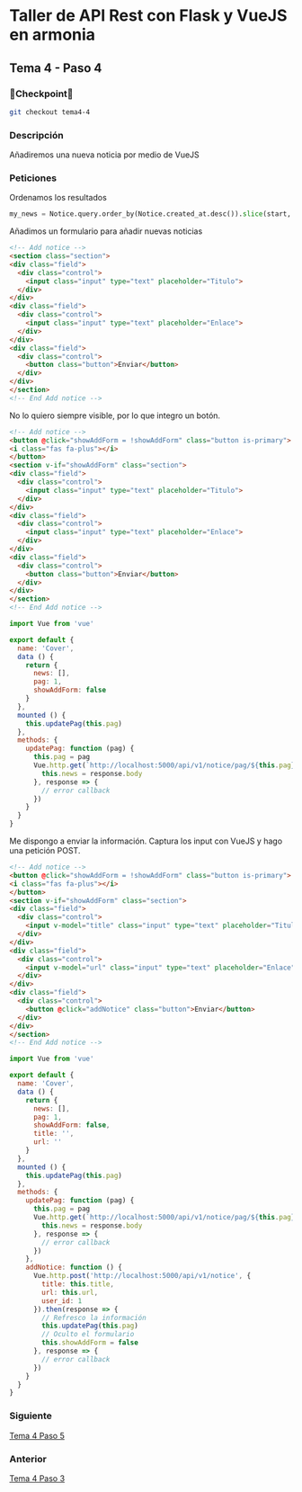 # Taller de API Rest con Flask y VueJS en armonia

## Tema 4 - Paso 4

### 🎈Checkpoint🎈

```bash
git checkout tema4-4
```

### Descripción

Añadiremos una nueva noticia por medio de VueJS

### Peticiones

Ordenamos los resultados

```python
my_news = Notice.query.order_by(Notice.created_at.desc()).slice(start, end)
```

Añadimos un formulario para añadir nuevas noticias

```html
<!-- Add notice -->
<section class="section">
<div class="field">
  <div class="control">
    <input class="input" type="text" placeholder="Titulo">
  </div>
</div>
<div class="field">
  <div class="control">
    <input class="input" type="text" placeholder="Enlace">
  </div>
</div>
<div class="field">
  <div class="control">
    <button class="button">Enviar</button>
  </div>
</div>
</section>
<!-- End Add notice -->
```

No lo quiero siempre visible, por lo que integro un botón.

```html
<!-- Add notice -->
<button @click="showAddForm = !showAddForm" class="button is-primary">
<i class="fas fa-plus"></i>
</button>
<section v-if="showAddForm" class="section">
<div class="field">
  <div class="control">
    <input class="input" type="text" placeholder="Titulo">
  </div>
</div>
<div class="field">
  <div class="control">
    <input class="input" type="text" placeholder="Enlace">
  </div>
</div>
<div class="field">
  <div class="control">
    <button class="button">Enviar</button>
  </div>
</div>
</section>
<!-- End Add notice -->
```

```javascript
import Vue from 'vue'

export default {
  name: 'Cover',
  data () {
    return {
      news: [],
      pag: 1,
      showAddForm: false
    }
  },
  mounted () {
    this.updatePag(this.pag)
  },
  methods: {
    updatePag: function (pag) {
      this.pag = pag
      Vue.http.get(`http://localhost:5000/api/v1/notice/pag/${this.pag}`).then(response => {
        this.news = response.body
      }, response => {
        // error callback
      })
    }
  }
}
```

Me dispongo a enviar la información. Captura los input con VueJS y hago una petición POST.

```html
<!-- Add notice -->
<button @click="showAddForm = !showAddForm" class="button is-primary">
<i class="fas fa-plus"></i>
</button>
<section v-if="showAddForm" class="section">
<div class="field">
  <div class="control">
    <input v-model="title" class="input" type="text" placeholder="Titulo">
  </div>
</div>
<div class="field">
  <div class="control">
    <input v-model="url" class="input" type="text" placeholder="Enlace">
  </div>
</div>
<div class="field">
  <div class="control">
    <button @click="addNotice" class="button">Enviar</button>
  </div>
</div>
</section>
<!-- End Add notice -->
```

```javascript
import Vue from 'vue'

export default {
  name: 'Cover',
  data () {
    return {
      news: [],
      pag: 1,
      showAddForm: false,
      title: '',
      url: ''
    }
  },
  mounted () {
    this.updatePag(this.pag)
  },
  methods: {
    updatePag: function (pag) {
      this.pag = pag
      Vue.http.get(`http://localhost:5000/api/v1/notice/pag/${this.pag}`).then(response => {
        this.news = response.body
      }, response => {
        // error callback
      })
    },
    addNotice: function () {
      Vue.http.post('http://localhost:5000/api/v1/notice', {
        title: this.title,
        url: this.url,
        user_id: 1
      }).then(response => {
        // Refresco la información
        this.updatePag(this.pag)
        // Oculto el formulario
        this.showAddForm = false
      }, response => {
        // error callback
      })
    }
  }
}
```

### Siguiente

[Tema 4 Paso 5](https://github.com/tanrax/workshop-flask-with-vuejs/tree/tema4-5)

### Anterior

[Tema 4 Paso 3](https://github.com/tanrax/workshop-flask-with-vuejs/tree/tema4-3)
